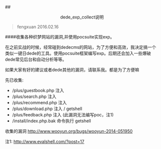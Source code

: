 ##<center>dede_exp_collect说明</center>

> fengxuan 2016.02.16

####收集各种织梦网站的漏洞,并使用pocsuite实现exp。


在之前实战的时候，经常碰到dedecms的网站，为了方便和高效，我决定搞一个类似一键日dede的工具。使用pocsuite框架编写exp。后期还会加入一些爆破dede常见后台和自动分析等等。

如果大家有好的建议或者dede其他的漏洞，请联系我。都是为了方便嘛

先已收集:

  + /plus/guestbook.php 注入
  + /plus/search.php 注入
  + /plus/recommend.php 注入
  + /plus/download.php 注入 / getshell
  + /plus/feedback.php 注入 (此漏洞无法编写poc，注1) 
  + /install/index.php.bak 命令执行 getshell


收集的漏洞 
http://www.wooyun.org/bugs/wooyun-2014-051950

注1: http://www.evalshell.com/?post=17
